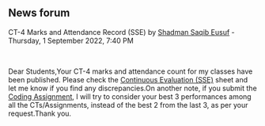 <h2>News forum</h2><a href="https://moodle.cse.buet.ac.bd/user/view.php?id=1531&course=706"></a>
CT-4 Marks and Attendance Record (SSE)
by <a href="https://moodle.cse.buet.ac.bd/user/view.php?id=1531&course=706">Shadman Saqib Eusuf</a> - Thursday, 1 September 2022, 7:40 PM


 

Dear Students,Your CT-4 marks and attendance count for my classes have been published. Please check the <a href="https://moodle.cse.buet.ac.bd/mod/url/view.php?id=10962">Continuous Evaluation (SSE)</a> sheet and let me know if you find any discrepancies.On another note, if you submit the <a href="..%5C..%5Cfile%5CCSE409_Coding_Assignment.pdf">Coding Assignment</a>, I will try to consider your best 3 performances among all the CTs/Assignments, instead of the best 2 from the last 3, as per your request.Thank you.






